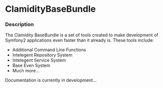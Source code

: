 ClamidityBaseBundle
==========

### Description
The Clamidity BaseBundle is a set of tools created to make development of Symfony2 applications even faster than it already is. These tools include:
* Additional Command Line Functions
* Intelegent Repository System
* Intelegent Service System
* Base Even System
* Much more...

Documentation is currently in development...